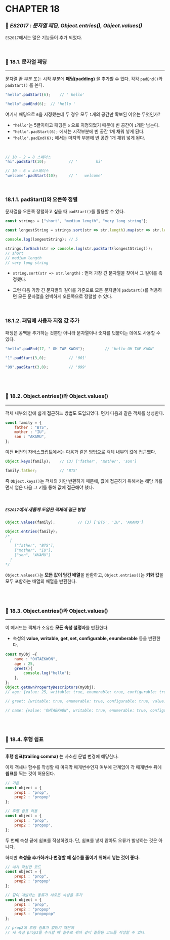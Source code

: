 #  CHAPTER 18

###  :pencil: ***ES2017 : 문자열 패딩, Object.entries(), Object.values()***

`ES2017`에서는 많은 기능들이 추가 되었다.

<br>

### :page_facing_up: 18.1. 문자열 패딩

---

문자열 끝 부분 또는 시작 부분에 **패딩(padding)** 을 추가할 수 있다. 각각 `padEnd()`와 `padStart()` 를 쓴다.

```javascript
"hello".padStart(6);	// ' hello'

"hello".padEnd(6);	// 'hello '
```

여기서 패딩으로 `6`을 지정했는데 두 경우 모두 `1`개의 공간만 확보된 이유는 무엇인가?

- `"hello"`는 5글자이고 패딩은 `6` 으로 지정되었기 때문에 빈 공간이 `1`개만 남는다.
- `"hello".padStart(6);` 에서는 시작부분에 빈 공간 1개 채워 넣게 된다.
- `"hello".padEnd(6);` 에서는 마지막 부분에 빈 공간 1개 채워 넣게 된다.

<br>

```javascript
// 10 - 2 = 8 스페이스
"hi".padStart(10);			// '        hi'

// 10 - 6 = 4스페이스
"welcome".padStart(10);		// '   welcome'
```

<br>

### 18.1.1. padStart()와 오른쪽 정렬

문자열을 오른쪽 정렬하고 싶을 때 `padStart()`를 활용할 수 있다.

```javascript
const strings = ["short", "medium length", "very long string"];

const longestString = strings.sort(str => str.length).map(str => str.length)[0];

console.log(longestString); // 5

strings.forEach(str => console.log(str.padStart(longestString)));
// short
// medium length
// very long string
```

- `string.sort(str => str.length)` : 먼저 가장 긴 문자열을 찾아서 그 길이를 측정했다.

- 그런 다음 가장 긴 문자열의 길이를 기준으로 모든 문자열에 `padStart()`를 적용하면 모든 문자열을 완벽하게 오른쪽으로 정렬할 수 있다.

<br>

### 18.1.2. 패딩에 사용자 지정 값 추가

패딩은 공백을 추가하는 것뿐만 아니라 문자열이나 숫자를 덧붙이는 데에도 사용할 수 있다.

```javascript
"hello".padEnd(17, " OH TAE KWON");			// 'hello OH TAE KWON'

"1".padStart(3,0);			// '001'

"99".padStart(3,0);			// '099'
```
<br>

<br>

### :page_facing_up: 18.2. Object.entries()와 Object.values()

---

객체 내부의 값에 쉽게 접근하느 방법도 도입되었다. 먼저 다음과 같은 객체를 생성한다.

```javascript
const family = {
    father : "BTS",
    mother : "IU",
    son : "AKAMU",
};
```

이전 버전의 자바스크립트에서는 다음과 같은 방법으로 객체 내부의 값에 접근했다.

```javascript
Object.keys(family);	// (3) ['father', 'mother', 'son']

family.father;			// 'BTS'
```

즉 `Object.keys()`는 객체의 키만 반환하기 때문에, 값에 접근하기 위해서는 해당 키를 먼저 얻은 다음 그 키를 통해 값에 접근해야 했다.

<br>

##### `ES2017`에서 새롭게 도입된 객체에 접근 방법

```javascript
Object.values(family);			// (3) ['BTS', 'IU', 'AKAMU']

Object.entries(family);
/* 
  [
	["father", "BTS"],
	["mother", "IU"],
	["son", "AKAMU"]
  ]
*/
```

`Object.values()`는 **모든 값이 담긴 배열**을 반환하고, `Object.entries()`는 **키와 값**을 모두 포함하는 배열의 배열을 반환한다.

<br>

<br>

### :page_facing_up: 18.3. Object.entries()와 Object.values()

---

이 메서드는 객체가 소유한 **모든 속성 설명자**를 반환한다. 

- 속성의 **value, writable, get, set, configurable, enumberable** 등을 반환한다.

```javascript
const myObj ={
    name : "OHTAEKWON",
    age : 25,
    greet(){
        console.log("hello");
    },
};
Object.getOwnPropertyDescriptors(myObj);
// age: {value: 25, writable: true, enumerable: true, configurable: true}

// greet: {writable: true, enumerable: true, configurable: true, value: ƒ}

// name: {value: 'OHTAEKWON', writable: true, enumerable: true, configurable: true}

```

<br>

<br>

### :page_facing_up: 18.4. 후행 쉼표

---

**후행 쉼표(trailing comma)** 는 사소한 문법 변경에 해당한다. 

이제 객체나 함수를 작성할 때 마지막 매개변수인지 여부에 관계없이 각 매개변수 뒤에 **쉼표**를 찍는 것이 허용된다. 

```javascript
// 기존
const object = {
    prop1 : "prop",
    prop2 : "propop"
};

// 후행 쉼표 허용
const object = {
    prop1 : "prop",
    prop2 : "propop",
};
```

두 번째 속성 끝에 쉼표를 작성하였다. 단, 쉼표를 넣지 않아도 오류가 발생하는 것은 아니다.

하지만 **속성을 추가하거나 변경할 때 실수를 줄이기 위해서 넣는 것이 좋다.**

```javascript
// 내가 작성한 코드
const object = {
    prop1 : "prop",
    prop2 : "propop"
};

// 같이 개발하는 동류가 새로운 속성을 추가
const object = {
    prop1 : "prop",
    prop2 : "propop"
    prop3 : "propopop"
};

// prop2에 후행 쉼표가 없었기 때문에
// 새 속성 prop3를 추가할 때 실수로 위와 같이 잘못된 코드를 작성할 수 있다.
```

<br>

<br>
